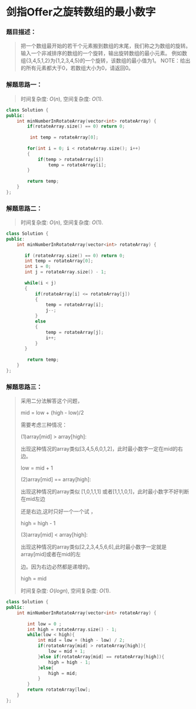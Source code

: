 # 剑指Offer之旋转数组的最小数字


### 题目描述：

> 把一个数组最开始的若干个元素搬到数组的末尾，我们称之为数组的旋转。 输入一个非减排序的数组的一个旋转，输出旋转数组的最小元素。 例如数组{3,4,5,1,2}为{1,2,3,4,5}的一个旋转，该数组的最小值为1。 NOTE：给出的所有元素都大于0，若数组大小为0，请返回0。

<!--more-->

### 解题思路一：

> 时间复杂度: $O(n)$, 空间复杂度: $O(1)$.

```C++
class Solution {
public:
    int minNumberInRotateArray(vector<int> rotateArray) {
        if(rotateArray.size() == 0) return 0;
        
         int temp = rotateArray[0];
        
        for(int i = 0; i < rotateArray.size(); i++)
        {
            if(temp > rotateArray[i])
                temp = rotateArray[i];
        }
        
        return temp;
    }
};
```

### 解题思路二：

> 时间复杂度: $O(n)$, 空间复杂度: $O(1)$.

```C++
class Solution {
public:
    int minNumberInRotateArray(vector<int> rotateArray) {
        
       if (rotateArray.size() == 0) return 0;
       int temp = rotateArray[0];
       int i = 0;
       int j = rotateArray.size() - 1;
        
       while(i < j)
       {
           if(rotateArray[i] <= rotateArray[j])
           {
               temp = rotateArray[i];
               j--;
           }
           else
           {
               temp = rotateArray[j];
               i++;
           }
       }
        
        return temp;
    }
};
```

### 解题思路三：

> 采用二分法解答这个问题，
>
> mid = low + (high - low)/2
>
> 需要考虑三种情况：
>
> (1)array[mid] > array[high]:
>
> 出现这种情况的array类似[3,4,5,6,0,1,2]，此时最小数字一定在mid的右边。
>
> low = mid + 1
>
> (2)array[mid] == array[high]:
>
> 出现这种情况的array类似 [1,0,1,1,1] 或者[1,1,1,0,1]，此时最小数字不好判断在mid左边
>
> 还是右边,这时只好一个一个试 ，
>
> high = high - 1
>
> (3)array[mid] < array[high]:
>
> 出现这种情况的array类似[2,2,3,4,5,6,6],此时最小数字一定就是array[mid]或者在mid的左
>
> 边。因为右边必然都是递增的。
>
> high = mid
>
> 时间复杂度: $O(logn)$, 空间复杂度: $O(1)$.

```C++
class Solution {
public:
    int minNumberInRotateArray(vector<int> rotateArray) {
        
        int low = 0 ; 
        int high = rotateArray.size() - 1;   
        while(low < high){
            int mid = low + (high - low) / 2;        
            if(rotateArray[mid] > rotateArray[high]){
                low = mid + 1;
            }else if(rotateArray[mid] == rotateArray[high]){
                high = high - 1;
            }else{
                high = mid;
            }   
        }
        return rotateArray[low];
    }
};
```


